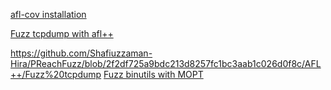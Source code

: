 

[afl-cov installation](https://github.com/Shafiuzzaman-Hira/PReachFuzz/blob/main/afl-cov)

[Fuzz tcpdump with afl++](https://github.com/Shafiuzzaman-Hira/PReachFuzz/blob/2f2df725a9bdc213d8257fc1bc3aab1c026d0f8c/AFL++/Fuzz%20tcpdump)

https://github.com/Shafiuzzaman-Hira/PReachFuzz/blob/2f2df725a9bdc213d8257fc1bc3aab1c026d0f8c/AFL++/Fuzz%20tcpdump
[Fuzz binutils with MOPT](https://github.com/Shafiuzzaman-Hira/PReachFuzz/blob/main/MOPT/README.md)
